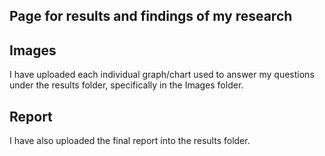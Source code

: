 ## Page for results and findings of my research 

## Images 
I have uploaded each individual graph/chart used to answer my questions under the results folder, specifically in the Images folder.

## Report 
I have also uploaded the final report into the results folder.